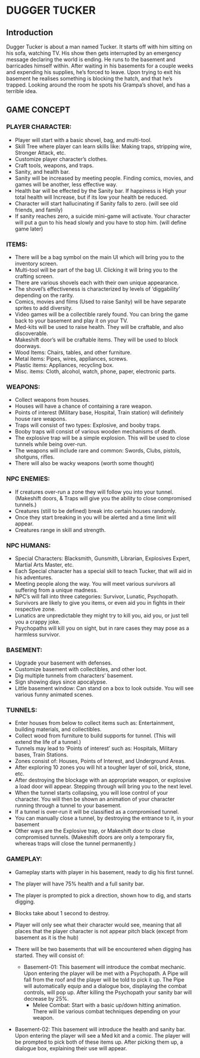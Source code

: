 # DUGGER TUCKER

## Introduction

Dugger Tucker is about a man named Tucker. It starts off with him sitting on his sofa, watching TV. His show then gets interrupted by an emergency message declaring the world is ending. He runs to the basement and barricades himself within. 
After waiting in his basements for a couple weeks and expending his supplies, he’s forced to leave. Upon trying to exit his basement he realises something is blocking the hatch, and that he’s trapped. Looking around the room he spots his Grampa’s shovel, and has a terrible idea.


## GAME CONCEPT 

### PLAYER CHARACTER:

-	Player will start with a basic shovel, bag, and multi-tool.
-	Skill Tree where player can learn skills like: Making traps, stripping wire, Stronger Attack, etc.
-	Customize player character’s clothes.
-	Craft tools, weapons, and traps.
-	Sanity, and health bar.
-	Sanity will be increased by meeting people. Finding comics, movies, and games will be another, less effective way.
-	Health bar will be effected by the Sanity bar. If happiness is High your total health will Increase, but if its low your health be reduced.
-	Character will start hallucinating if Sanity falls to zero. (will see old friends, and family)
-	If sanity reaches zero, a suicide mini-game will activate. Your character will put a gun to his head slowly and you have to stop him. (will define game later)

### ITEMS:

-	There will be a bag symbol on the main UI which will bring you to the inventory screen.
-	Multi-tool will be part of the bag UI. Clicking it will bring you to the crafting screen.
-	There are various shovels each with their own unique appearance. 
-	The shovel’s effectiveness is characterized by levels of ‘diggability’ depending on the rarity.
-	Comics, movies and films (Used to raise Sanity) will be have separate sprites to add diversity.
-	Video games will be a collectible rarely found. You can bring the game back to your basement and play it on your TV. 
-	Med-kits will be used to raise health. They will be craftable, and also discoverable.
-	Makeshift door’s will be craftable items. They will be used to block doorways.
-	Wood Items: Chairs, tables, and other furniture.
-	Metal items: Pipes, wires, appliances, screws.
-	Plastic items: Appliances, recycling box.
-	Misc. items: Cloth, alcohol, watch, phone, paper, electronic parts.

### WEAPONS:

-	Collect weapons from houses.
-	Houses will have a chance of containing a rare weapon.
-	Points of interest (Military base, Hospital, Train station) will definitely house rare weapons.
-	Traps will consist of two types: Explosive, and booby traps.
-	Booby traps will consist of various wooden mechanisms of death.
-	The explosive trap will be a simple explosion. This will be used to close tunnels while being over-run.
-	The weapons will include rare and common: Swords, Clubs, pistols, shotguns, rifles.
-	There will also be wacky weapons (worth some thought)

### NPC ENEMIES:

-	If creatures over-run a zone they will follow you into your tunnel. (Makeshift doors, & Traps will give you the ability to close compromised tunnels.)
-	Creatures (still to be defined) break into certain houses randomly.
-	Once they start breaking in you will be alerted and a time limit will appear.
-	Creatures range in skill and strength.

### NPC HUMANS:

-	Special Characters: Blacksmith, Gunsmith, Librarian, Explosives Expert, Martial Arts Master, etc.
-	Each Special character has a special skill to teach Tucker, that will aid in his adventures.
-	Meeting people along the way. You will meet various survivors all suffering from a unique madness.
-	NPC’s will fall into three categories: Survivor, Lunatic, Psychopath. 
-	Survivors are likely to give you items, or even aid you in fights in their respective zone.
-	Lunatics are unpredictable they might try to kill you, aid you, or just tell you a crappy joke.
-	Psychopaths will kill you on sight, but in rare cases they may pose as a harmless survivor.  

### BASEMENT:

-	Upgrade your basement with defenses.
-	Customize basement with collectibles, and other loot.
-	Dig multiple tunnels from characters’ basement.
-	Sign showing days since apocalypse.
-	Little basement window: Can stand on a box to look outside. You will see various funny animated scenes.

### TUNNELS:

-	Enter houses from below to collect items such as: Entertainment, building materials, and collectibles.
-	Collect wood from furniture to build supports for tunnel. (This will extend the life of a tunnel.)
-	Tunnels may lead to ‘Points of interest’ such as: Hospitals, Military bases, Train Stations.
-	Zones consist of: Houses, Points of Interest, and Underground Areas.
-	After exploring 10 zones you will hit a tougher layer of soil, brick, stone, etc.
-	After destroying the blockage with an appropriate weapon, or explosive a load door will appear. Stepping through will bring you to the next level. 
-	When the tunnel starts collapsing, you will lose control of your character. You will then be shown an animation of your character running through a tunnel to your basement.
-	If a tunnel is over-run it will be classified as a compromised tunnel. 
-	You can manually close a tunnel, by destroying the entrance to it, in your basement
-	Other ways are the Explosive trap, or Makeshift door to close compromised tunnels. (Makeshift doors are only a temporary fix, whereas traps will close the tunnel permanently.)

### GAMEPLAY:
*	Gameplay starts with player in his basement, ready to dig his first tunnel.
*	The player will have 75% health and a full sanity bar.
*	The player is prompted to pick a direction, shown how to dig, and starts digging.
*	Blocks take about 1 second to destroy.
*	Player will only see what their character would see, meaning that all places that the player character is not appear pitch black (except from basement as it is the hub)

*	There will be two basements that will be encountered when digging has started. They will consist of:
    *	Basement-01: This basement will introduce the combat mechanic. Upon entering the player will be met with a Psychopath. A Pipe will fall from the roof and the player will be told to pick it up. The Pipe will automatically equip and a dialogue box, displaying the combat controls, will pop up. After killing the Psychopath your sanity bar will decrease by 25%.  
        * Melee Combat: Start with a basic up/down hitting animation. There will be various combat techniques depending on your weapon.
* Basement-02: This basement will introduce the health and sanity bar. Upon entering the player will see a Med kit and a comic. The player will be prompted to pick both of these items up. After picking them up, a dialogue box, explaining their use will appear. 
